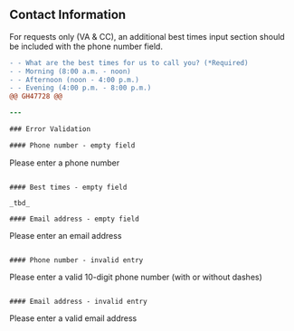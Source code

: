 ## Contact Information

For requests only (VA & CC), an additional best times input section should be included with the phone number field.

```diff
- - What are the best times for us to call you? (*Required)
- - Morning (8:00 a.m. - noon)
- - Afternoon (noon - 4:00 p.m.)
- - Evening (4:00 p.m. - 8:00 p.m.)
@@ GH47728 @@

---

### Error Validation

#### Phone number - empty field

```
Please enter a phone number
```

#### Best times - empty field

_tbd_

#### Email address - empty field

```
Please enter an email address
```

#### Phone number - invalid entry

```
Please enter a valid 10-digit phone number (with or without dashes)
```

#### Email address - invalid entry

```
Please enter a valid email address
```